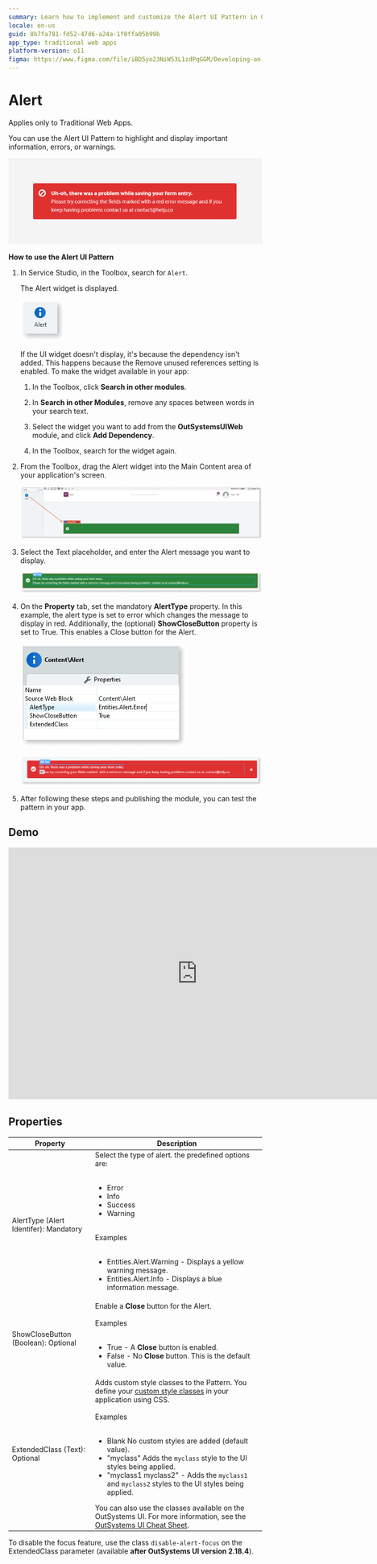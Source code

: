 ```yaml
---
summary: Learn how to implement and customize the Alert UI Pattern in OutSystems 11 (O11) for Traditional Web Apps to display important messages.
locale: en-us
guid: 8b7fa781-fd52-47d6-a24a-1f0ffa05b99b
app_type: traditional web apps
platform-version: o11
figma: https://www.figma.com/file/iBD5yo23NiW53L1zdPqGGM/Developing-an-Application?type=design&node-id=222%3A30&mode=design&t=ANpsYvOCthr9AWot-1
---
```


# Alert

<div class="info" markdown="1">

Applies only to Traditional Web Apps.

</div>

You can use the Alert UI Pattern to highlight and display important information, errors, or warnings.

![Example of an Alert UI Pattern in a Traditional Web App](images/alert-image-1.png "Alert UI Pattern Example")

**How to use the Alert UI Pattern**

1. In Service Studio, in the Toolbox, search for `Alert`.

    The Alert widget is displayed.

    ![Screenshot showing the Alert widget in the Service Studio Toolbox](images/alert-image-7.png "Alert Widget in Service Studio")

    If the UI widget doesn't display, it's because the dependency isn't added. This happens because the Remove unused references setting is enabled. To make the widget available in your app:

    1. In the Toolbox, click **Search in other modules**.

    1. In **Search in other Modules**, remove any spaces between words in your search text.
    
    1. Select the widget you want to add from the **OutSystemsUIWeb** module, and click **Add Dependency**. 
    
    1. In the Toolbox, search for the widget again.

1. From the Toolbox, drag the Alert widget into the Main Content area of your application's screen.

    ![Process of dragging the Alert widget into the Main Content area of an application's screen](images/alert-image-8.png "Dragging Alert Widget into Main Content")

1. Select the Text placeholder, and enter the Alert message you want to display.
    
    ![Entering the Alert message text into the Text placeholder of the Alert widget](images/alert-image-11.png "Setting Alert Message Text")

1. On the **Property** tab, set the mandatory **AlertType** property. In this example, the alert type is set to error which changes the message to display in red. Additionally, the (optional) **ShowCloseButton** property is set to True. This enables a Close button for the Alert. 
    
    ![Property tab showing the AlertType property set to error in the Alert widget](images/alert-image-9.png "AlertType Property Settings")

    ![Property tab showing the ShowCloseButton property enabled in the Alert widget](images/alert-image-10.png "ShowCloseButton Property Settings")

1. After following these steps and publishing the module, you can test the pattern in your app. 

## Demo

<iframe width="750" height="500" src="https://www.youtube.com/embed/gknfwE7WX4U" frameborder="0" allow="accelerometer; autoplay; encrypted-media; gyroscope; picture-in-picture" allowfullscreen="allowfullscreen"></iframe>

## Properties

| **Property** | **Description** |
|---|---|
| AlertType (Alert Identifer): Mandatory | Select the type of alert. the predefined options are:<br/><br/><ul><li>Error</li><li>Info</li><li>Success</li><li>Warning</li></ul><br/>Examples<br/><br/><ul><li>Entities.Alert.Warning - Displays a yellow warning message.</li><li>Entities.Alert.Info - Displays a blue information message.</li></ul> |
| ShowCloseButton (Boolean): Optional | Enable a **Close** button for the Alert.<br/><br/>Examples<br/><br/><ul><li>True - A **Close** button is enabled.</li><li>False - No **Close** button. This is the default value.</li></ul> |
| ExtendedClass (Text): Optional | Adds custom style classes to the Pattern. You define your [custom style classes](../../../../look-feel/css.md) in your application using CSS.<br/><br/>Examples<br/><br/><ul><li>Blank No custom styles are added (default value).</li><li>"myclass" Adds the ``myclass`` style to the UI styles being applied.</li><li>"myclass1 myclass2" - Adds the ``myclass1`` and ``myclass2`` styles to the UI styles being applied. </li></ul>You can also use the classes available on the OutSystems UI. For more information, see the [OutSystems UI Cheat Sheet](https://outsystemsui.outsystems.com/OutSystemsUIWebsite/CheatSheet). |

<div class="info" markdown="1">

To disable the focus feature, use the class ``disable-alert-focus`` on the ExtendedClass parameter (available **after OutSystems UI version 2.18.4**).

</div>
